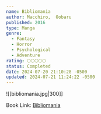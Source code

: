 ```yaml
---
name: Bibliomania
author: Macchiro,  Oobaru
published: 2016
type: Manga
genre:
  - Fantasy
  - Horror
  - Psychological
  - Adventure
rating: 🌕🌕🌕🌕🌕
status: Completed
date: 2024-07-20 21:10:28 -0500
updated: 2024-07-21 11:24:22 -0500
---
```


![[bibliomania.jpg|300]]

Book Link: [Bibliomania](https://anilist.co/manga/126135/Bibliomania)
